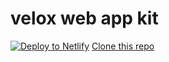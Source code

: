 # velox web app kit

<a href="https://app.netlify.com/start/deploy?repository=https://github.com/marinastudios/velox"><img src="https://www.netlify.com/img/deploy/button.svg" alt="Deploy to Netlify"></a>
<a href="https://github.com/marinastudios/velox/generate">Clone this repo</a>
